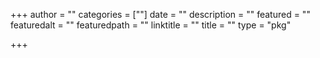 +++
author = ""
categories = [""]
date = ""
description = ""
featured = ""
featuredalt = ""
featuredpath = ""
linktitle = ""
title = ""
type = "pkg"

+++
